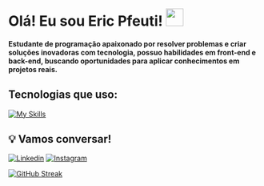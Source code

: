 # Olá! Eu sou Eric Pfeuti! <img src="https://raw.githubusercontent.com/nixin72/nixin72/master/wave.gif" style="width:35px;"> 

#### Estudante de programação apaixonado por resolver problemas e criar soluções inovadoras com tecnologia, possuo habilidades em front-end e back-end, buscando oportunidades para aplicar conhecimentos em projetos reais. 

## Tecnologias que uso:

[![My Skills](https://skillicons.dev/icons?i=html,css,js,nodejs,python,mongo,figma,vscode,bootstrap,photoshop,github,vercel)](https://skillicons.dev)

## 💡 Vamos conversar!
[![Linkedin](https://img.shields.io/badge/LinkedIn-0077B5?style=for-the-badge&logo=linkedin&logoColor=white)](https://www.linkedin.com/in/eric-pfeuti-b481142a8/)
[![Instagram](https://img.shields.io/badge/Instagram-E4405F?style=for-the-badge&logo=instagram&logoColor=white)](https://www.instagram.com/eric.pfeuti/)
<br>

[![GitHub Streak](https://streak-stats.demolab.com/?user=ericpfeuti&theme=highcontrast)](https://git.io/streak-stats)



